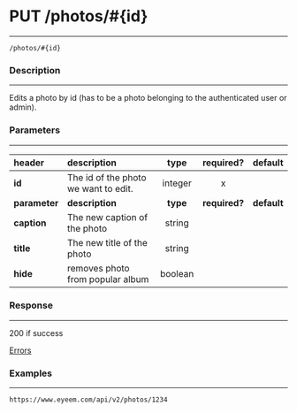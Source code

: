 # PUT /photos/#{id} 
***
`/photos/#{id}`

### Description
***
Edits a photo by id (has to be a photo belonging to the authenticated user or admin).

### Parameters
***

|header| description| type |required? |default|
|:---------|:--------------|:----------:|:------------:|:------------:|
|**id**|The id of the photo we want to edit.|integer|x||
|**parameter**| **description**| **type** |**required?** |**default**|
|**caption**|The new caption of the photo|string|||
|**title**|The new title of the photo|string|||
|**hide**|removes photo from popular album|boolean|||


### Response
***



200 if success

[Errors](https://github.com/eyeem/API/blob/master/resources/errors.md)

### Examples
***

`https://www.eyeem.com/api/v2/photos/1234`




